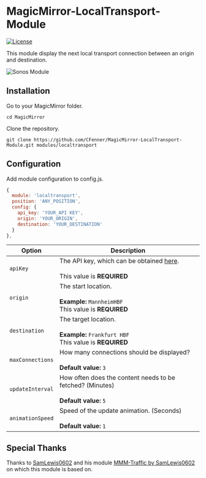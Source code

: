 # MagicMirror-LocalTransport-Module

<p>
<a href="http://choosealicense.com/licenses/mit"><img src="https://img.shields.io/badge/license-MIT-blue.svg" alt="License"></a>
</p>

This module display the next local transport connection between an origin and destination.

![Sonos Module](https://github.com/CFenner/MagicMirror-LocalTransport-Module/blob/master/.github/preview.png)

## Installation

Go to your MagicMirror folder.

`cd MagicMirror`

Clone the repository.

`git clone https://github.com/CFenner/MagicMirror-LocalTransport-Module.git modules/localtransport`

## Configuration

Add module configuration to config.js.

```js
{
  module: 'localtransport',
  position: 'ANY_POSITION',
  config: {
    api_key: 'YOUR_API KEY',
    origin: 'YOUR_ORIGIN',
    destination: 'YOUR_DESTINATION'
  }
},
```

|Option|Description|
|---|---|
|`apiKey`|The API key, which can be obtained [here](https://developers.google.com/maps/documentation/directions/).<br><br>This value is **REQUIRED**|
|`origin`|The start location.<br><br>**Example:** `MannheimHBF`<br>This value is **REQUIRED**|
|`destination`|The target location.<br><br>**Example:** `Frankfurt HBF`<br>This value is **REQUIRED**|
|`maxConnections`|How many connections should be displayed?<br><br>**Default value:** `3`|
|`updateInterval`|How often does the content needs to be fetched? (Minutes)<br><br>**Default value:** `5`|
|`animationSpeed`|Speed of the update animation. (Seconds)<br><br>**Default value:** `1`|

## Special Thanks

Thanks to [SamLewis0602](https://github.com/SamLewis0602) and his module [MMM-Traffic by SamLewis0602](https://github.com/SamLewis0602/MMM-Traffic) on which this module is based on.
